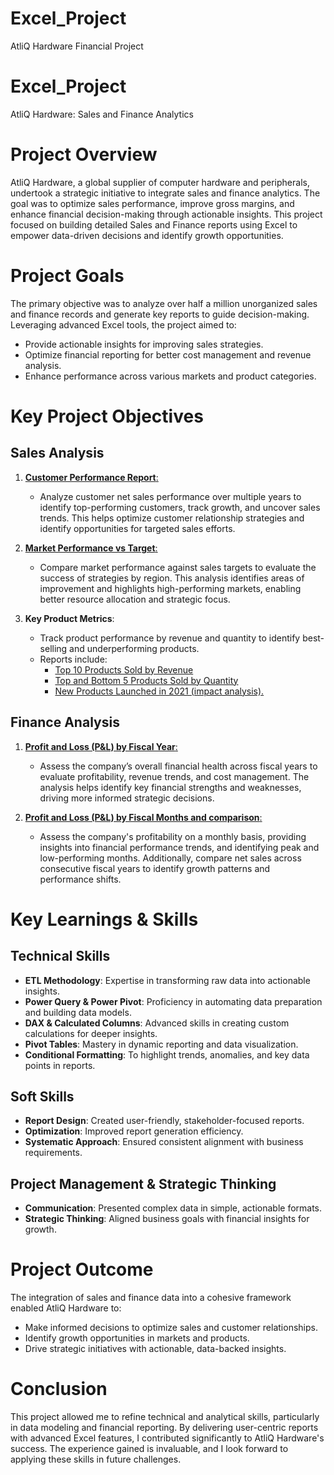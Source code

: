 # Excel_Project
AtliQ Hardware Financial Project
# Excel_Project
AtliQ Hardware: Sales and Finance Analytics

# Project Overview
AtliQ Hardware, a global supplier of computer hardware and peripherals, undertook a strategic initiative to integrate sales and finance analytics. The goal was to optimize sales performance, improve gross margins, and enhance financial decision-making through actionable insights. This project focused on building detailed Sales and Finance reports using Excel to empower data-driven decisions and identify growth opportunities.

# Project Goals
The primary objective was to analyze over half a million unorganized sales and finance records and generate key reports to guide decision-making. Leveraging advanced Excel tools, the project aimed to:
- Provide actionable insights for improving sales strategies.
- Optimize financial reporting for better cost management and revenue analysis.
- Enhance performance across various markets and product categories.

# Key Project Objectives

## Sales Analysis
1. [**Customer Performance Report**:](https://github.com/Deviprasad-pydi/Excel_Project/blob/main/Customer_performance_report.pdf)  
   - Analyze customer net sales performance over multiple years to identify top-performing customers, track growth, and uncover sales trends. This helps optimize customer relationship strategies and identify opportunities for targeted sales efforts.

2. [**Market Performance vs Target**:](https://github.com/Deviprasad-pydi/Excel_Project/blob/main/Market_performance_vs_target.pdf)  
   - Compare market performance against sales targets to evaluate the success of strategies by region. This analysis identifies areas of improvement and highlights high-performing markets, enabling better resource allocation and strategic focus.

3. **Key Product Metrics**:  
   - Track product performance by revenue and quantity to identify best-selling and underperforming products.  
   - Reports include:  
     - [Top 10 Products Sold by Revenue](https://github.com/Deviprasad-pydi/Excel_Project/blob/main/Top_10_products.pdf)  
     - [Top and Bottom 5 Products Sold by Quantity](https://github.com/Deviprasad-pydi/Excel_Project/blob/main/Top_10_products.pdf)  
     - [New Products Launched in 2021 (impact analysis).](https://github.com/Deviprasad-pydi/Excel_Project/blob/main/New_products_launched_in_2021.pdf)  

## Finance Analysis
1. [**Profit and Loss (P&L) by Fiscal Year**:](https://github.com/Deviprasad-pydi/Excel_Project/blob/main/P%26L_by_fiscal_year.pdf)  
   - Assess the company’s overall financial health across fiscal years to evaluate profitability, revenue trends, and cost management. The analysis helps identify key financial strengths and weaknesses, driving more informed strategic decisions.

2. [**Profit and Loss (P&L) by Fiscal Months and comparison**:](https://github.com/Deviprasad-pydi/Excel_Project/blob/main/P%26L_by_fiscal_months.pdf)  
   - Assess the company's profitability on a monthly basis, providing insights into financial performance trends, and identifying peak and low-performing months. Additionally, compare net sales across consecutive fiscal years to identify growth patterns and performance shifts.

# Key Learnings & Skills

## Technical Skills 
- **ETL Methodology**: Expertise in transforming raw data into actionable insights.     
- **Power Query & Power Pivot**: Proficiency in automating data preparation and building data models.  
- **DAX & Calculated Columns**: Advanced skills in creating custom calculations for deeper insights.  
- **Pivot Tables**: Mastery in dynamic reporting and data visualization.
- **Conditional Formatting**: To highlight trends, anomalies, and key data points in reports.  

## Soft Skills
- **Report Design**: Created user-friendly, stakeholder-focused reports.  
- **Optimization**: Improved report generation efficiency.  
- **Systematic Approach**: Ensured consistent alignment with business requirements.  

## Project Management & Strategic Thinking
- **Communication**: Presented complex data in simple, actionable formats.  
- **Strategic Thinking**: Aligned business goals with financial insights for growth.  

# Project Outcome
The integration of sales and finance data into a cohesive framework enabled AtliQ Hardware to:
- Make informed decisions to optimize sales and customer relationships.  
- Identify growth opportunities in markets and products.  
- Drive strategic initiatives with actionable, data-backed insights.  

# Conclusion
This project allowed me to refine technical and analytical skills, particularly in data modeling and financial reporting. By delivering user-centric reports with advanced Excel features, I contributed significantly to AtliQ Hardware's success. The experience gained is invaluable, and I look forward to applying these skills in future challenges.  

